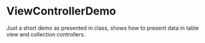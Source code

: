 ViewControllerDemo
==================

Just a short demo as presented in class, shows how to present data in table view and collection controllers.
